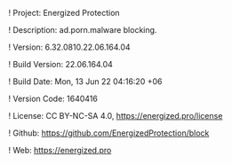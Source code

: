 ! Project: Energized Protection

! Description: ad.porn.malware blocking.

! Version: 6.32.0810.22.06.164.04

! Build Version: 22.06.164.04

! Build Date: Mon, 13 Jun 22 04:16:20 +06

! Version Code: 1640416

! License: CC BY-NC-SA 4.0, https://energized.pro/license

! Github: https://github.com/EnergizedProtection/block

! Web: https://energized.pro
